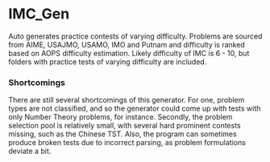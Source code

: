 # IMC_Gen
Auto generates practice contests of varying difficulty. Problems are sourced from AIME, USAJMO, USAMO, IMO and Putnam and difficulty is ranked based on AOPS difficulty estimation. Likely difficulty of IMC is 6 - 10, but folders with practice tests of varying difficulty are included.

### Shortcomings
There are still several shortcomings of this generator. For one, problem types are not classified, and so the generator could come up with tests with only Number Theory problems, for instance. Secondly, the problem selection pool is relatively small, with several hard prominent contests missing, such as the Chinese TST. Also, the program can sometimes produce broken tests due to incorrect parsing, as problem formulations deviate a bit.
